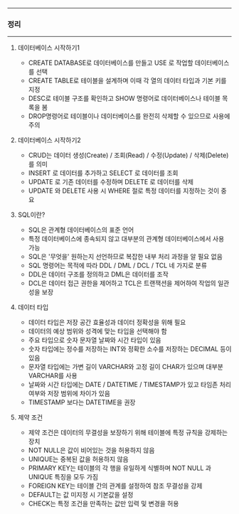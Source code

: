 -----
### 정리
-----
1. 데이터베이스 시작하기1
   - CREATE DATABASE로 데이터베이스를 만들고 USE 로 작업할 데이터베이스를 선택
   - CREATE TABLE로 테이블을 설계하며 이때 각 열의 데이터 타입과 기본 키를 지정
   - DESC로 테이블 구조를 확인하고 SHOW 명령어로 데이터베이스나 테이블 목록을 봄
   - DROP명령어로 테이블이나 데이터베이스를 완전히 삭제할 수 있으므로 사용에 주의

2. 데이터베이스 시작하기2
   - CRUD는 데이터 생성(Create) / 조회(Read) / 수정(Update) / 삭제(Delete)를 의미
   - INSERT 로 데이터를 추가하고 SELECT 로 데이터를 조회
   - UPDATE 로 기존 데이터를 수정하며 DELETE 로 데이터를 삭제
   - UPDATE 와 DELETE 사용 시 WHERE 절로 특정 데이터를 지정하는 것이 중요

3. SQL이란?
   - SQL은 관계형 데이터베이스의 표준 언어
   - 특정 데이터베이스에 종속되지 않고 대부분의 관계형 데이터베이스에서 사용 가능
   - SQL은 '무엇을' 원하는지 선언하므로 복잡한 내부 처리 과정을 알 필요 없음
   - SQL 명령어는 목적에 따라 DDL / DML / DCL / TCL 네 가지로 분류
   - DDL은 데이터 구조를 정의하고 DML은 데이터를 조작
   - DCL은 데이터 접근 권한을 제어하고 TCL은 트랜잭션을 제어하여 작업의 일관성을 보장

4. 데이터 타입
   - 데이터 타입은 저장 공간 효율성과 데이터 정확성을 위해 필요
   - 데이터의 예상 범위와 성격에 맞는 타입을 선택해야 함
   - 주요 타입으로 숫자 문자열 날짜와 시간 타입이 있음
   - 숫자 타입에는 정수를 저장하는 INT와 정확한 소수를 저장하는 DECIMAL 등이 있음
   - 문자열 타입에는 가변 길이 VARCHAR와 고정 길이 CHAR가 있으며 대부분 VARCHAR를 사용
   - 날짜와 시간 타입에는 DATE / DATETIME / TIMESTAMP가 있고 타임존 처리 여부와 저장 범위에 차이가 있음
   - TIMESTAMP 보다는 DATETIME을 권장

5. 제약 조건
   - 제약 조건은 데이터의 무결성을 보장하기 위해 테이블에 특정 규칙을 강제하는 장치
   - NOT NULL은 값이 비어있는 것을 허용하지 않음
   - UNIQUE는 중복된 값을 허용하지 않음
   - PRIMARY KEY는 테이블의 각 행을 유일하게 식별하며 NOT NULL 과 UNIQUE 특징을 모두 가짐
   - FOREIGN KEY는 테이블 간의 관계를 설정하여 참조 무결성을 강제
   - DEFAULT는 값 미지정 시 기본값을 설정
   - CHECK는 특정 조건을 만족하는 값만 입력 및 변경을 허용
